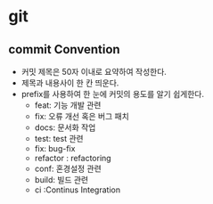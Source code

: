 # git

## commit Convention
- 커밋 제목은 50자 이내로 요약하여 작성한다.
- 제목과 내용사이 한 칸 띄운다.
- prefix를 사용하여 한 눈에 커밋의 용도를 알기 쉽게한다.
  - feat: 기능 개발 관련
  - fix: 오류 개선 혹은 버그 패치
  - docs: 문서화 작업
  - test: test 관련
  - fix: bug-fix
  - refactor : refactoring
  - conf: 혼경설정 관련
  - build: 빌드 관련
  - ci :Continus Integration




